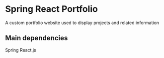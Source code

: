 # Spring React Portfolio
A custom portfolio website used to display projects and related information

## Main dependencies
Spring
React.js
